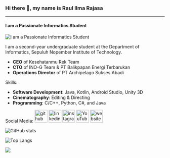### Hi there 👋, my name is Raul Ilma Rajasa
---
#### I am a Passionate Informatics Student
![I am a Passionate Informatics Student](https://i.im.ge/2021/09/09/QWEpMM.png)

I am a second-year undergraduate student at the Department of Informatics, Sepuluh Nopember Institute of Technology.
- **CEO** of Kesehatanmu Rek Team
- **CTO** of INO-G Team & PT Balikpapan Energi Terbarukan
- **Operations Director** of PT Archipelago Sukses Abadi

Skills: 
- __Software Development__: Java, Kotlin, Android Studio, Unity 3D
- __Cinematography__: Editing & Directing
- __Programming__: C/C++, Python, C#, and Java

Social Media:
[<img src='https://cdn.jsdelivr.net/npm/simple-icons@3.0.1/icons/github.svg' alt='github' height='40'>](https://github.com/raulilma)  [<img src='https://cdn.jsdelivr.net/npm/simple-icons@3.0.1/icons/linkedin.svg' alt='linkedin' height='40'>](https://www.linkedin.com/in/raulilmarajasa/)  [<img src='https://cdn.jsdelivr.net/npm/simple-icons@3.0.1/icons/instagram.svg' alt='instagram' height='40'>](https://www.instagram.com/raul_ilmar/)  [<img src='https://cdn.jsdelivr.net/npm/simple-icons@3.0.1/icons/youtube.svg' alt='YouTube' height='40'>](https://www.youtube.com/channel/RaulIlmaRajasa)  [<img src='https://cdn.jsdelivr.net/npm/simple-icons@3.0.1/icons/icloud.svg' alt='website' height='40'>](raulilmarajasa.netlify.app)  

![GitHub stats](https://github-readme-stats.vercel.app/api?username=raulilma&show_icons=true&theme=tokyonight)

![Top Langs](https://github-readme-stats.vercel.app/api/top-langs/?username=raulilma&theme=tokyonight)

![](https://visitor-badge.laobi.icu/badge?page_id=raulilma.raulilma)
